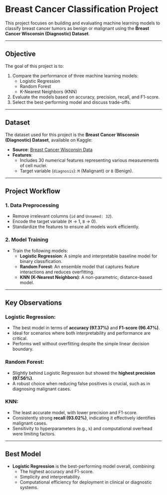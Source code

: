 # **Breast Cancer Classification Project**

This project focuses on building and evaluating machine learning models to classify breast cancer tumors as benign or malignant using the **Breast Cancer Wisconsin (Diagnostic) Dataset**.

---

## **Objective**
The goal of this project is to:
1. Compare the performance of three machine learning models:
   - Logistic Regression
   - Random Forest
   - K-Nearest Neighbors (KNN)
2. Evaluate the models based on accuracy, precision, recall, and F1-score.
3. Select the best-performing model and discuss trade-offs.

---

## **Dataset**
The dataset used for this project is the **Breast Cancer Wisconsin (Diagnostic) Dataset**, available on Kaggle:
- **Source**: [Breast Cancer Wisconsin Data](https://www.kaggle.com/uciml/breast-cancer-wisconsin-data)
- **Features**:
  - Includes 30 numerical features representing various measurements of cell nuclei.
  - Target variable (`diagnosis`): `M` (Malignant) or `B` (Benign).

---
## **Project Workflow**

### **1. Data Preprocessing**
- Remove irrelevant columns (`id` and `Unnamed: 32`).
- Encode the target variable (`M` -> 1, `B` -> 0).
- Standardize the features to ensure all models work efficiently.

### **2. Model Training**
- Train the following models:
  - **Logistic Regression**: A simple and interpretable baseline model for binary classification.
  - **Random Forest**: An ensemble model that captures feature interactions and reduces overfitting.
  - **KNN (K-Nearest Neighbors)**: A non-parametric, distance-based model.
    
 ----
 ## **Key Observations**

### Logistic Regression:
- The best model in terms of **accuracy (97.37%)** and **F1-score (96.47%)**.
- Ideal for scenarios where both interpretability and performance are critical.
- Performs well without overfitting despite the simple linear decision boundary.

### Random Forest:
- Slightly behind Logistic Regression but showed the **highest precision (97.56%)**.
- A robust choice when reducing false positives is crucial, such as in diagnosing malignant cases.

### KNN:
- The least accurate model, with lower precision and F1-score.
- Consistently strong **recall (93.02%)**, indicating it effectively identifies malignant cases.
- Sensitivity to hyperparameters (e.g., `k`) and computational overhead were limiting factors.

---

## **Best Model**

- **Logistic Regression** is the best-performing model overall, combining:
  - The highest accuracy and F1-score.
  - Simplicity and interpretability.
  - Computational efficiency for deployment in clinical or diagnostic systems.
